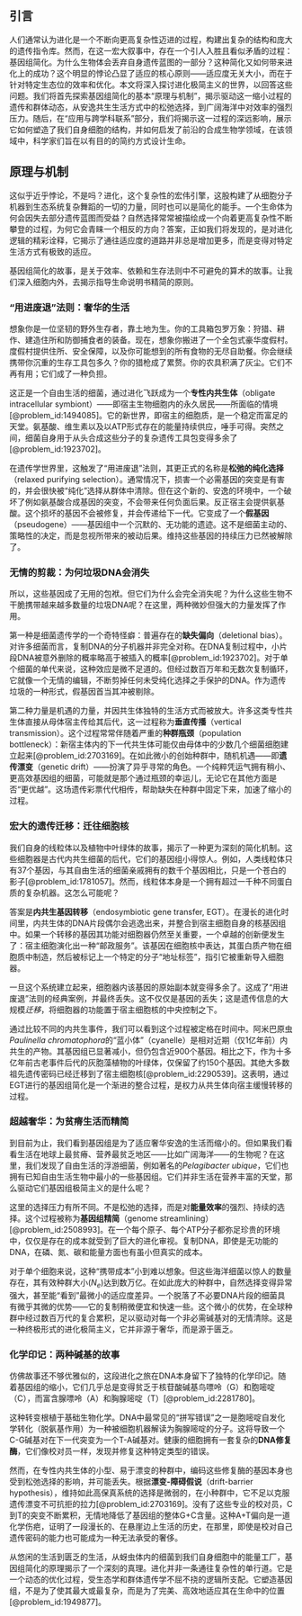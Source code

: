 ## 引言
人们通常认为进化是一个不断向更高复杂性迈进的过程，构建出复杂的结构和庞大的遗传指令库。然而，在这一宏大叙事中，存在一个引人入胜且看似矛盾的过程：基因组简化。为什么生物体会丢弃自身遗传蓝图的一部分？这种简化又如何带来进化上的成功？这个明显的悖论凸显了适应的核心原则——适应度无关大小，而在于针对特定生态位的效率和优化。本文将深入探讨进化极简主义的世界，以回答这些问题。我们将首先探索基因组简化的基本“原理与机制”，揭示驱动这一缩小过程的遗传和群体动态，从安逸共生生活方式中的松弛选择，到广阔海洋中对效率的强烈压力。随后，在“应用与跨学科联系”部分，我们将揭示这一过程的深远影响，展示它如何塑造了我们自身细胞的结构，并如何启发了前沿的合成生物学领域，在该领域中，科学家们旨在以有目的的简约方式设计生命。

## 原理与机制

这似乎近乎悖论，不是吗？进化，这个复杂性的宏伟引擎，这股构建了从细胞分子机器到生态系统复杂舞蹈的一切的力量，同时也可以是简化的能手。一个生命体为何会因失去部分遗传蓝图而受益？自然选择常常被描绘成一个向着更高复杂性不断攀登的过程，为何它会青睐一个相反的方向？答案，正如我们将发现的，是对进化逻辑的精彩诠释，它揭示了通往适应度的道路并非总是增加更多，而是变得对特定生活方式有极致的适应。

基因组简化的故事，是关于效率、依赖和生存法则中不可避免的算术的故事。让我们深入细胞内外，去揭示指导生命说明书精简的原则。

### “用进废退”法则：奢华的生活

想象你是一位坚韧的野外生存者，靠土地为生。你的工具箱包罗万象：狩猎、耕作、建造住所和防御捕食者的装备。现在，想象你搬进了一个全包式豪华度假村。度假村提供住所、安全保障，以及你可能想到的所有食物的无尽自助餐。你会继续携带你沉重的生存工具包多久？你的猎枪成了累赘。你的农具积满了灰尘。它们不再有用；它们成了一种负担。

这正是一个自由生活的细菌，通过进化飞跃成为一个**专性内共生体**（obligate intracellular symbiont）——即宿主生物细胞内的永久居民——所面临的情境[@problem_id:1494085]。它的新世界，即宿主的细胞质，是一个稳定而富足的天堂。氨基酸、维生素以及以ATP形式存在的能量持续供应，唾手可得。突然之间，细菌自身用于从头合成这些分子的复杂遗传工具包变得多余了[@problem_id:1923702]。

在遗传学世界里，这触发了“用进废退”法则，其更正式的名称是**松弛的纯化选择**（relaxed purifying selection）。通常情况下，损害一个必需基因的突变是有害的，并会很快被“纯化”选择从群体中清除。但在这个新的、安逸的环境中，一个破坏了例如氨基酸合成基因的突变，不会带来任何负面后果。反正宿主会提供氨基酸。这个损坏的基因不会被修复，并会传递给下一代。它变成了一个**假基因**（pseudogene）——基因组中一个沉默的、无功能的遗迹。这不是细菌主动的、策略性的决定，而是忽视所带来的被动后果。维持这些基因的持续压力已然被解除了。

### 无情的剪裁：为何垃圾DNA会消失

所以，这些基因成了无用的包袱。但它们为什么会完全消失呢？为什么这些生物不干脆携带越来越多数量的垃圾DNA呢？在这里，两种微妙但强大的力量发挥了作用。

第一种是细菌遗传学的一个奇特怪癖：普遍存在的**缺失偏向**（deletional bias）。对许多细菌而言，复制DNA的分子机器并非完全对称。在DNA复制过程中，小片段DNA被意外删除的概率略高于被插入的概率[@problem_id:1923702]。对于单个细菌的单代来说，这种效应是微不足道的。但经过数百万年和无数次复制循环，它就像一个无情的编辑，不断剪掉任何未受纯化选择之手保护的DNA。作为遗传垃圾的一种形式，假基因首当其冲被剔除。

第二种力量是机遇的力量，并因共生体独特的生活方式而被放大。许多这类专性共生体直接从母体宿主传给其后代，这一过程称为**垂直传播**（vertical transmission）。这个过程常常伴随着严重的**种群瓶颈**（population bottleneck）：新宿主体内的下一代共生体可能仅由母体中的少数几个细菌细胞建立起来[@problem_id:2703169]。在如此微小的创始种群中，随机机遇——即**遗传漂变**（genetic drift）——扮演了异乎寻常的角色。一个纯粹凭运气拥有稍小、更高效基因组的细菌，可能就是那个通过瓶颈的幸运儿，无论它在其他方面是否“更优越”。这场遗传彩票代代相传，帮助缺失在种群中固定下来，加速了缩小的过程。

### 宏大的遗传迁移：迁往细胞核

我们自身的线粒体以及植物中叶绿体的故事，揭示了一种更为深刻的简化机制。这些细胞器是古代内共生细菌的后代，它们的基因组小得惊人。例如，人类线粒体只有37个基因，与其自由生活的细菌亲戚拥有的数千个基因相比，只是一个苍白的影子[@problem_id:1781057]。然而，线粒体本身是一个拥有超过一千种不同蛋白质的复杂机器。这怎么可能呢？

答案是**内共生基因转移**（endosymbiotic gene transfer, EGT）。在漫长的进化时间里，内共生体的DNA片段偶尔会逃逸出来，并整合到宿主细胞自身的核基因组中。如果一个转移的基因其功能对细胞器仍然至关重要，一个卓越的创新便发生了：宿主细胞演化出一种“邮政服务”。该基因在细胞核中表达，其蛋白质产物在细胞质中制造，然后被标记上一个特定的分子“地址标签”，指引它被重新导入细胞器。

一旦这个系统建立起来，细胞器内该基因的原始副本就变得多余了。这成了“用进废退”法则的经典案例，并最终丢失。这不仅仅是基因的丢失；这是遗传信息的大规模*迁移*，将细胞器的功能置于宿主细胞核的中央控制之下。

通过比较不同的内共生事件，我们可以看到这个过程被定格在时间中。阿米巴原虫*Paulinella chromatophora*的“蓝小体”（cyanelle）是相对近期（仅1亿年前）内共生的产物。其基因组已显著减小，但仍包含近900个基因。相比之下，作为十多亿年前古老事件后代的灰胞藻植物的叶绿体，仅保留了约150个基因。其绝大多数祖先遗传密码已经迁移到了宿主细胞核[@problem_id:2290539]。这表明，通过EGT进行的基因组简化是一个渐进的整合过程，是权力从共生体向宿主缓慢转移的过程。

### 超越奢华：为贫瘠生活而精简

到目前为止，我们看到基因组是为了适应奢华安逸的生活而缩小的。但如果我们看看生活在地球上最贫瘠、营养最贫乏地区——比如广阔海洋——的生物呢？在这里，我们发现了自由生活的浮游细菌，例如著名的*Pelagibacter ubique*，它们也拥有已知自由生活生物中最小的一些基因组。它们并非生活在营养丰富的天堂，那么驱动它们基因组极简主义的是什么呢？

这里的选择压力有所不同。不是松弛的选择，而是对**能量效率**的强烈、持续的选择。这个过程被称为**基因组精简**（genome streamlining）[@problem_id:2508993]。在一个每个原子、每个ATP分子都弥足珍贵的环境中，仅仅是存在的成本就受到了巨大的进化审视。复制DNA，即使是无功能的DNA，在磷、氮、碳和能量方面也有虽小但真实的成本。

对于单个细胞来说，这种“携带成本”小到难以想象。但这些海洋细菌以惊人的数量存在，其有效种群大小($N_e$)达到数万亿。在如此庞大的种群中，自然选择变得异常强大，甚至能“看到”最微小的适应度差异。一个脱落了不必要DNA片段的细菌具有微乎其微的优势——它的复制稍微便宜和快速一些。这个微小的优势，在全球种群中经过数百万代的复合累积，足以驱动对每一个非必需碱基对的无情清除。这是一种终极形式的进化极简主义，它并非源于奢华，而是源于匮乏。

### 化学印记：两种碱基的故事

仿佛故事还不够优雅似的，这段进化之旅在DNA本身留下了独特的化学印记。随着基因组的缩小，它们几乎总是变得贫乏于核苷酸碱基鸟嘌呤（G）和胞嘧啶（C），而富含腺嘌呤（A）和胸腺嘧啶（T）[@problem_id:2281780]。

这种转变根植于基础生物化学。DNA中最常见的“拼写错误”之一是胞嘧啶自发化学转化（脱氨基作用）为一种被细胞机器解读为胸腺嘧啶的分子。这将导致一个C-G碱基对在下一代突变为一个T-A碱基对。健康的细胞拥有一套复杂的**DNA修复酶**，它们像校对员一样，发现并修复这种特定类型的错误。

然而，在专性内共生体的小型、易于漂变的种群中，编码这些修复酶的基因本身也受到松弛选择的影响，并可能丢失。根据**漂变-障碍假说**（drift-barrier hypothesis），维持如此高保真系统的选择是微弱的，在小种群中，它不足以克服遗传漂变不可抗拒的拉力[@problem_id:2703169]。没有了这些专业的校对员，C到T的突变不断累积，无情地降低了基因组的整体G+C含量。这种A+T偏向是一道化学伤疤，证明了一段漫长的、在悬崖边上生活的历史，在那里，即使是校对自己遗传密码的能力也可能成为一种无法承受的奢侈。

从悠闲的生活到匮乏的生活，从蚜虫体内的细菌到我们自身细胞中的能量工厂，基因组简化的原理揭示了一个深刻的真理。进化并非一条通往复杂性的单行道。它是一个动态的优化过程，受生态学和群体遗传学不屈不挠的逻辑所支配。它塑造基因组，不是为了使其最大或最复杂，而是为了完美、高效地适应其在生命中的位置[@problem_id:1949877]。

